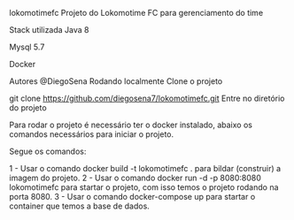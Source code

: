 lokomotimefc
Projeto do Lokomotime FC para gerenciamento do time

Stack utilizada
Java 8

Mysql 5.7

Docker

Autores
@DiegoSena
Rodando localmente
Clone o projeto

  git clone https://github.com/diegosena7/lokomotimefc.git
Entre no diretório do projeto

Para rodar o projeto é necessário ter o docker instalado, abaixo os comandos necessários para iniciar o projeto.

Segue os comandos:

1 - Usar o comando docker build -t lokomotimefc . para bildar (construir) a imagem do projeto.
2 - Usar o comando docker run -d -p 8080:8080 lokomotimefc para startar o projeto, com isso temos o projeto rodando na porta 8080.
3 - Usar o comando docker-compose up para startar o container que temos a base de dados.
